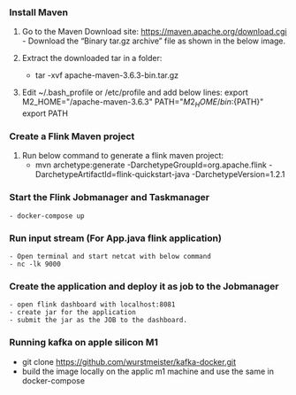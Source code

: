 ### Install Maven
1) Go to the Maven Download site: https://maven.apache.org/download.cgi
		- Download the “Binary tar.gz archive” file as shown in the below image.
2) Extract the downloaded tar in a folder:
	- tar -xvf apache-maven-3.6.3-bin.tar.gz

3) Edit ~/.bash_profile or /etc/profile and add below lines:
	export M2_HOME="<path to maven>/apache-maven-3.6.3"
	PATH="${M2_HOME}/bin:${PATH}"
	export PATH

### Create a Flink Maven project
1) Run below command to generate a flink maven project:
	 -  mvn archetype:generate 
		-DarchetypeGroupId=org.apache.flink 
		-DarchetypeArtifactId=flink-quickstart-java 
		-DarchetypeVersion=1.2.1
		
### Start the Flink Jobmanager and Taskmanager
    - docker-compose up
   
### Run input stream (For App.java flink application)
    - Open terminal and start netcat with below command
    - nc -lk 9000
   
### Create the application and deploy it as job to the Jobmanager
    - open flink dashboard with localhost:8081
    - create jar for the application
    - submit the jar as the JOB to the dashboard.
    
 
### Running kafka on apple silicon M1
- git clone https://github.com/wurstmeister/kafka-docker.git
- build the image locally on the applic m1 machine and use the same in docker-compose
